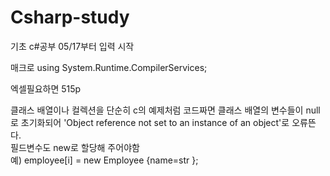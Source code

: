 # Csharp-study
기초 c#공부 05/17부터 입력 시작

매크로 using System.Runtime.CompilerServices;

엑셀필요하면 515p

클래스 배열이나 컬렉션을 단순히 c의 예제처럼 코드짜면 클래스 배열의 변수들이 null로 초기화되어 'Object reference not set to an instance of an object'로 오류뜬다.<br/>
필드변수도 new로 할당해 주어야함 <br/>
예)                 employee[i] = new Employee {name=str }; <br/>


